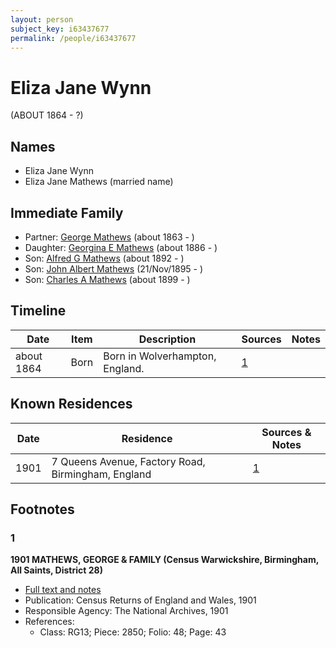 ```yaml
---
layout: person
subject_key: i63437677
permalink: /people/i63437677
---
```


# Eliza Jane Wynn
(ABOUT 1864 - ?)

## Names

* Eliza Jane Wynn
* Eliza Jane Mathews (married name)

## Immediate Family

* Partner: [George Mathews](./@7150388@-george-mathews-b1863-d.md) (about 1863 - )
* Daughter: [Georgina E Mathews](./@84093657@-georgina-e-mathews-b1886-d.md) (about 1886 - )
* Son: [Alfred G Mathews](./@71188720@-alfred-g-mathews-b1892-d.md) (about 1892 - )
* Son: [John Albert Mathews](./@5643892@-john-albert-mathews-b1895-11-21-d.md) (21/Nov/1895 - )
* Son: [Charles A Mathews](./@74822247@-charles-a-mathews-b1899-d.md) (about 1899 - )

## Timeline

Date | Item | Description | Sources | Notes
---|---|---|---|---
about 1864 | Born | Born in Wolverhampton, England. | [1](#1) | 

## Known Residences

Date | Residence | Sources & Notes
---|---|---
1901 | 7 Queens Avenue, Factory Road, Birmingham, England | [1](#1)

## Footnotes

### 1

**1901 MATHEWS, GEORGE & FAMILY (Census Warwickshire, Birmingham, All Saints, District 28)**

* [Full text and notes](../sources/@99059524@-1901-mathews,-george-&-family-census-warwickshire,-birmingham,-all-saints,-district-28-.md)
* Publication: Census Returns of England and Wales, 1901
* Responsible Agency: The National Archives, 1901
* References: 
  * Class: RG13; Piece: 2850; Folio: 48; Page: 43

